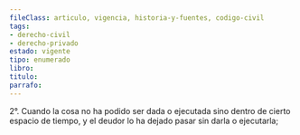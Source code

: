 ```yaml
---
fileClass: articulo, vigencia, historia-y-fuentes, codigo-civil
tags:
- derecho-civil
- derecho-privado
estado: vigente
tipo: enumerado
libro:
titulo:
parrafo:
---
```

2°. Cuando la cosa no ha podido ser dada o ejecutada sino dentro de cierto espacio de tiempo, y el deudor lo ha dejado pasar sin darla o ejecutarla;